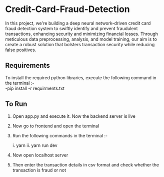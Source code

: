 # Credit-Card-Fraud-Detection
In this project, we're building a deep neural network-driven credit card fraud detection system to swiftly identify and prevent fraudulent transactions, enhancing security and minimizing financial losses. Through meticulous data preprocessing, analysis, and model training, our aim is to create a robust solution that bolsters transaction security while reducing false positives.

## Requirements

To install the required python libraries, execute the following command in the terminal :-  
-pip install -r requirments.txt

## To Run

1. Open app.py and execute it. Now the backend server is live
2. Now go to frontend and open the terminal
3. Run the following commands in the terminal :-
   
   i. yarn
   ii. yarn run dev
4. Now open localhost server
5. Then enter the transaction details in csv format and check whether the transaction is fraud or not
